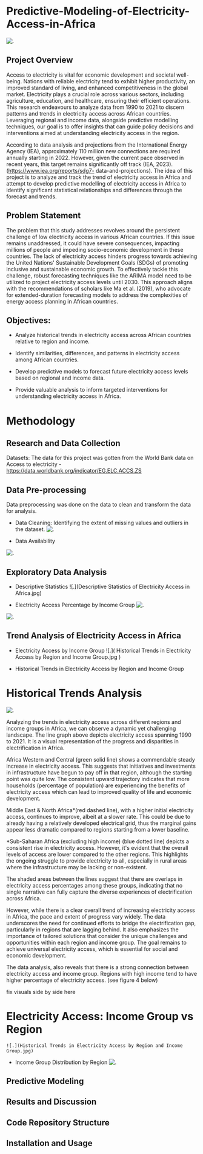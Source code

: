 # Predictive-Modeling-of-Electricity-Access-in-Africa
![.](pix.jpg)

## Project Overview
Access to electricity is vital for economic development and societal well-being. Nations with reliable
electricity tend to exhibit higher productivity, an improved standard of living, and enhanced
competitiveness in the global market. Electricity plays a crucial role across various sectors, including
agriculture, education, and healthcare, ensuring their efficient operations. This research endeavours to
analyze data from 1990 to 2021 to discern patterns and trends in electricity access across African countries.
Leveraging regional and income data, alongside predictive modelling techniques, our goal is to offer
insights that can guide policy decisions and interventions aimed at understanding electricity access in the
region.

According to data analysis and projections from the International Energy Agency (IEA), approximately 110
million new connections are required annually starting in 2022. However, given the current pace observed
in recent years, this target remains significantly off track (IEA, 2023). (https://www.iea.org/reports/sdg7-
data-and-projections). The idea of this project is to analyze and track the trend of electricity access in Africa
and attempt to develop predictive modelling of electricity access in Africa to identify significant statistical
relationships and differences through the forecast and trends.


## Problem Statement

The problem that this study addresses revolves around the persistent challenge of low electricity access in 
various African countries.
If this issue remains unaddressed, it could have severe consequences, impacting millions of people and 
impeding socio-economic development in these countries. The lack of electricity access hinders progress 
towards achieving the United Nations' Sustainable Development Goals (SDGs) of promoting inclusive and 
sustainable economic growth.
To effectively tackle this challenge, robust forecasting techniques like the ARIMA model need to be utilized 
to project electricity access levels until 2030. This approach aligns with the recommendations of scholars 
like Ma et al. (2019), who advocate for extended-duration forecasting models to address the complexities of 
energy access planning in African countries.


## Objectives:
    
   + Analyze historical trends in electricity access across African countries relative to region and
income.

   + Identify similarities, differences, and patterns in electricity access among African countries.
    
   + Develop predictive models to forecast future electricity access levels based on regional and
income data.

   + Provide valuable analysis to inform targeted interventions for understanding electricity access
in Africa.

# Methodology

## Research and Data Collection
   Datasets: The data for this project was gotten from the World Bank data on Access to electricity - https://data.worldbank.org/indicator/EG.ELC.ACCS.ZS


## Data Pre-processing


Data preprocessing was done on the data to clean and transform the data for analysis.

  + Data Cleaning: Identifying the extent of missing values and outliers in the dataset. 
![.](IMG-20240505-WA0000.jpg)


+ Data Availability
  
![.](Percentage_of_missing_and_non_missing_values.jpg)

## Exploratory Data Analysis

 + Descriptive Statistics
![.](Descriptive Statistics of Electricity Access in Africa.jpg)

  + Electricity Access Percentage by Income Group
![.](Electricity_Access_Percentage_by_Income_Group.jpg)
    
![.](Mean_Electricity_Access.jpg)

## Trend Analysis of Electricity Access in Africa 
 + Electricity Access by Income Group
   ![.]( Historical Trends in Electricity Access by Region and Income Group.jpg )

  + Historical Trends in Electricity Access by Region and Income Group




# Historical Trends Analysis 

![.](Historical_trends_in_electricity_access.jpg)


Analyzing the trends in electricity access across different regions and income groups in Africa, we can observe a dynamic yet challenging landscape. The line graph above depicts electricity access spanning  1990 to 2021. It is a visual representation of the progress and disparities in electrification in Africa.

Africa Western and Central (green solid line) shows a commendable steady increase in electricity access. This suggests that initiatives and investments in infrastructure have begun to pay off in that region, although the starting point was quite low. The consistent upward trajectory indicates that more households (percentage of population) are experiencing the benefits of electricity access which can lead to improved quality of life and economic development.

Middle East & North Africa*(red dashed line), with a higher initial electricity access, continues to improve, albeit at a slower rate. This could be due to already having a relatively developed electrical grid, thus the marginal gains appear less dramatic compared to regions starting from a lower baseline.

*Sub-Saharan Africa (excluding high income) (blue dotted line) depicts a consistent rise in electricity access. However, it's evident that the overall levels of access are lower compared to the other regions. This highlights the ongoing struggle to provide electricity to all, especially in rural areas where the infrastructure may be lacking or non-existent.

The shaded areas between the lines suggest that there are overlaps in electricity access percentages among these groups, indicating that no single narrative can fully capture the diverse experiences of electrification across Africa.

However, while there is a clear overall trend of increasing electricity access in Africa, the pace and extent of progress vary widely. The data underscores the need for continued efforts to bridge the electrification gap, particularly in regions that are lagging behind. It also emphasizes the importance of tailored solutions that consider the unique challenges and opportunities within each region and income group. The goal remains to achieve universal electricity access, which is essential for social and economic development.

The data analysis, also reveals that there is a strong connection between electricity access and income group. Regions with high income tend to have higher percentage of electricity access.
(see figure 4 below)

fix visuals side by side here


# Electricity Access: Income Group vs Region

    ![.](Historical Trends in Electricity Access by Region and Income Group.jpg)

  + Income Group Distribution by Region
    ![.](  )


## Predictive Modeling


## Results and Discussion



## Code Repository Structure


## Installation and Usage




